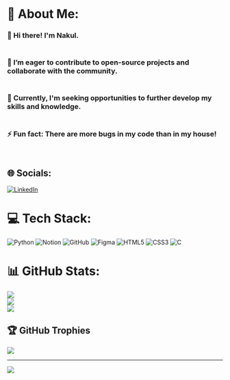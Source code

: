 # 💫 About Me:
### 👋 Hi there! I'm Nakul.<br><br>
### 👯 I’m eager to contribute to open-source projects and collaborate with the community.<br><br>
### 🌱 Currently, I'm seeking opportunities to further develop my skills and knowledge.<br><br>
### ⚡ Fun fact: There are more bugs in my code than in my house!
<br>

## 🌐 Socials:
[![LinkedIn](https://img.shields.io/badge/LinkedIn-%230077B5.svg?logo=linkedin&logoColor=white)](https://linkedin.com/in/https://www.linkedin.com/in/nakul-r-92303627a/) 

# 💻 Tech Stack:
![Python](https://img.shields.io/badge/python-3670A0?style=for-the-badge&logo=python&logoColor=ffdd54) ![Notion](https://img.shields.io/badge/Notion-%23000000.svg?style=for-the-badge&logo=notion&logoColor=white) ![GitHub](https://img.shields.io/badge/github-%23121011.svg?style=for-the-badge&logo=github&logoColor=white) ![Figma](https://img.shields.io/badge/figma-%23F24E1E.svg?style=for-the-badge&logo=figma&logoColor=white) ![HTML5](https://img.shields.io/badge/html5-%23E34F26.svg?style=for-the-badge&logo=html5&logoColor=white) ![CSS3](https://img.shields.io/badge/css3-%231572B6.svg?style=for-the-badge&logo=css3&logoColor=white) ![C](https://img.shields.io/badge/c-%2300599C.svg?style=for-the-badge&logo=c&logoColor=white)
<br>
# 📊 GitHub Stats:
![](https://github-readme-stats.vercel.app/api?username=Nakul&theme=dark&hide_border=false&include_all_commits=false&count_private=false)<br/>
![](https://github-readme-streak-stats.herokuapp.com/?user=Nakul&theme=dark&hide_border=false)<br/>
![](https://github-readme-stats.vercel.app/api/top-langs/?username=Nakul&theme=dark&hide_border=false&include_all_commits=false&count_private=false&layout=compact)
<br>
## 🏆 GitHub Trophies
![](https://github-profile-trophy.vercel.app/?username=Nakul&theme=radical&no-frame=false&no-bg=true&margin-w=4)

---
[![](https://visitcount.itsvg.in/api?id=Nakul&icon=0&color=9)](https://visitcount.itsvg.in)

<!-- Proudly created with GPRM ( https://gprm.itsvg.in ) -->
